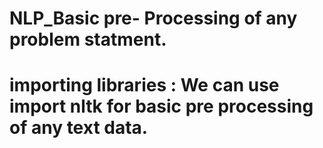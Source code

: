 # NLP_Basic pre- Processing of any problem statment.
 # importing libraries : We can use import nltk for basic pre processing of any text data. 
   
